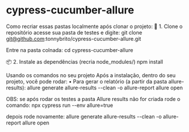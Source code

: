 # cypress-cucumber-allure


Como recriar essas pastas localmente após clonar o projeto:
🔁 1. Clone o repositório acesse sua pasta de testes e digite: 
git clone git@github.com:tonnybrito/cypress-cucumber-allure.git

Entre na pasta colnada:
cd cypress-cucumber-allure

📦 2. Instale as dependências (recria node_modules/)
npm install

Usando os comandos no seu projeto
Após a instalação, dentro do seu projeto, você pode rodar:
    • Para gerar o relatório (a partir da pasta allure-results):
allure generate allure-results --clean -o allure-report
allure open 

OBS: se após rodar os testes a pasta Allure results não for criada rode o comando:
npx cypress run --env allure=true

depois rode novamente:
allure generate allure-results --clean -o allure-report
allure open 
